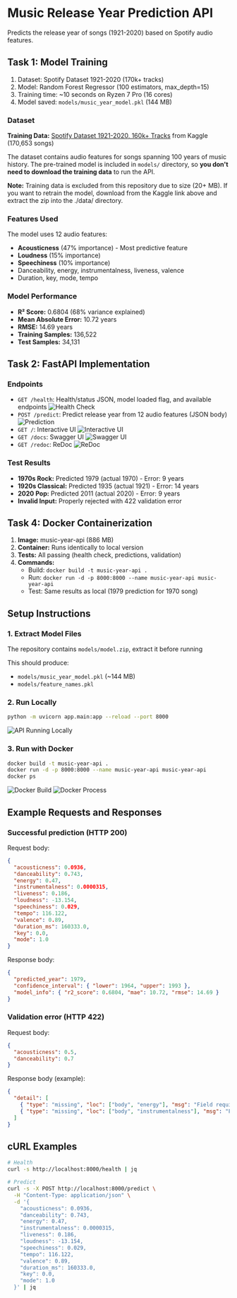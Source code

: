 # Music Release Year Prediction API

Predicts the release year of songs (1921-2020) based on Spotify audio features.

## Task 1: Model Training

1. Dataset: Spotify Dataset 1921-2020 (170k+ tracks)
2. Model: Random Forest Regressor (100 estimators, max_depth=15)
3. Training time: ~10 seconds on Ryzen 7 Pro (16 cores)
4. Model saved: `models/music_year_model.pkl` (144 MB)

### Dataset

**Training Data:** [Spotify Dataset 1921-2020, 160k+ Tracks](https://www.kaggle.com/datasets/yamaerenay/spotify-dataset-1921-2020-160k-tracks) from Kaggle (170,653 songs)

The dataset contains audio features for songs spanning 100 years of music history. The pre-trained model is included in `models/` directory, so **you don't need to download the training data** to run the API.

**Note:** Training data is excluded from this repository due to size (20+ MB). If you want to retrain the model, download from the Kaggle link above and extract the zip into the ./data/ directory.

### Features Used

The model uses 12 audio features:
- **Acousticness** (47% importance) - Most predictive feature
- **Loudness** (15% importance)
- **Speechiness** (10% importance)
- Danceability, energy, instrumentalness, liveness, valence
- Duration, key, mode, tempo

### Model Performance

- **R² Score:** 0.6804 (68% variance explained)
- **Mean Absolute Error:** 10.72 years
- **RMSE:** 14.69 years
- **Training Samples:** 136,522
- **Test Samples:** 34,131

## Task 2: FastAPI Implementation

### Endpoints

- `GET /health`: Health/status JSON, model loaded flag, and available endpoints
  ![Health Check](./screenshots/health.png)
- `POST /predict`: Predict release year from 12 audio features (JSON body)
  ![Prediction](./screenshots/predict.png)
- `GET /`: Interactive UI
  ![Interactive UI](./screenshots/interactive-sliders.png)
- `GET /docs`: Swagger UI
  ![Swagger UI](./screenshots/swagger-ui.png)
- `GET /redoc`: ReDoc
  ![ReDoc](./screenshots/redoc.png)

### Test Results
- **1970s Rock:** Predicted 1979 (actual 1970) - Error: 9 years
- **1920s Classical:** Predicted 1935 (actual 1921) - Error: 14 years
- **2020 Pop:** Predicted 2011 (actual 2020) - Error: 9 years
- **Invalid Input:** Properly rejected with 422 validation error

## Task 4: Docker Containerization

1. **Image:** music-year-api (886 MB)
2. **Container:** Runs identically to local version
3. **Tests:** All passing (health check, predictions, validation)
4. **Commands:**
   - Build: `docker build -t music-year-api .`
   - Run: `docker run -d -p 8000:8000 --name music-year-api music-year-api`
   - Test: Same results as local (1979 prediction for 1970 song)

## Setup Instructions

### 1. Extract Model Files

The repository contains `models/model.zip`, extract it before running

This should produce:

- `models/music_year_model.pkl` (~144 MB)
- `models/feature_names.pkl`


### 2. Run Locally

```bash
python -m uvicorn app.main:app --reload --port 8000
```

![API Running Locally](./screenshots/api-local.png)

### 3. Run with Docker

```bash
docker build -t music-year-api .
docker run -d -p 8000:8000 --name music-year-api music-year-api
docker ps
```

![Docker Build](./screenshots/docker-build.png)
![Docker Process](./screenshots/docker-ps.png)

## Example Requests and Responses

### Successful prediction (HTTP 200)

Request body:

```json
{
  "acousticness": 0.0936,
  "danceability": 0.743,
  "energy": 0.47,
  "instrumentalness": 0.0000315,
  "liveness": 0.186,
  "loudness": -13.154,
  "speechiness": 0.029,
  "tempo": 116.122,
  "valence": 0.89,
  "duration_ms": 160333.0,
  "key": 0.0,
  "mode": 1.0
}
```

Response body:

```json
{
  "predicted_year": 1979,
  "confidence_interval": { "lower": 1964, "upper": 1993 },
  "model_info": { "r2_score": 0.6804, "mae": 10.72, "rmse": 14.69 }
}
```

### Validation error (HTTP 422)

Request body:

```json
{
  "acousticness": 0.5,
  "danceability": 0.7
}
```

Response body (example):

```json
{
  "detail": [
    { "type": "missing", "loc": ["body", "energy"], "msg": "Field required" },
    { "type": "missing", "loc": ["body", "instrumentalness"], "msg": "Field required" }
  ]
}
```

## cURL Examples

```bash
# Health
curl -s http://localhost:8000/health | jq

# Predict
curl -s -X POST http://localhost:8000/predict \
  -H "Content-Type: application/json" \
  -d '{
    "acousticness": 0.0936,
    "danceability": 0.743,
    "energy": 0.47,
    "instrumentalness": 0.0000315,
    "liveness": 0.186,
    "loudness": -13.154,
    "speechiness": 0.029,
    "tempo": 116.122,
    "valence": 0.89,
    "duration_ms": 160333.0,
    "key": 0.0,
    "mode": 1.0
  }' | jq
```

